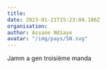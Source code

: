```yaml
---
title: 
date: 2023-01-21T15:23:04.186Z
organisation: 
author: Assane Ndiaye
avatar: "/img/pays/SN.svg"
---
```


Jamm a gen troisième manda